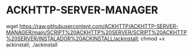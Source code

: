 # ACKHTTP-SERVER-MANAGER

wget https://raw.githubusercontent.com/ACKHTTP/ACKHTTP-SERVER-MANAGER/main/SCRIPT%20ACKHTTP%20SERVER/SCRIPT%20ACKHTTP%20SERVER/INSTALADOR%20ACKINSTALL/ackinstall; chmod +x ackinstall; ./ackinstall
